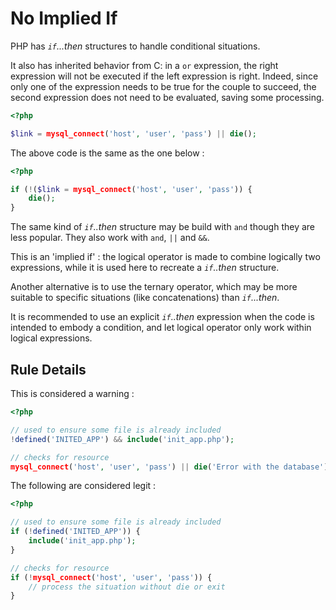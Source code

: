 <!-- Good Practices -->
# No Implied If

PHP has _`if`...then_ structures to handle conditional situations.

It also has inherited behavior from C: in a `or` expression, the right expression will not be executed if the left expression is right. Indeed, since only one of the expression needs to be true for the couple to succeed, the second expression does not need to be evaluated, saving some processing. 

```php
<?php

$link = mysql_connect('host', 'user', 'pass') || die();

```


The above code is the same as the one below : 

```php
<?php

if (!($link = mysql_connect('host', 'user', 'pass')) { 
	die();
}

```



The same kind of _`if`..then_ structure may be build with `and` though they are less popular. They also work with `and`, `||` and `&&`.

This is an 'implied if' : the logical operator is made to combine logically two expressions, while it is used here to recreate a _`if`..then_ structure.

Another alternative is to use the ternary operator, which may be more suitable to specific situations (like concatenations) than _`if`...then_.

It is recommended to use an explicit _`if`..then_ expression when the code is intended to embody a condition, and let logical operator only work within logical expressions. 

## Rule Details

This is considered a warning : 

```php
<?php

// used to ensure some file is already included
!defined('INITED_APP') && include('init_app.php');

// checks for resource
mysql_connect('host', 'user', 'pass') || die('Error with the database');

```


The following are considered legit : 

```php
<?php

// used to ensure some file is already included
if (!defined('INITED_APP')) {
	include('init_app.php');
}

// checks for resource
if (!mysql_connect('host', 'user', 'pass')) {
	// process the situation without die or exit
}

```


